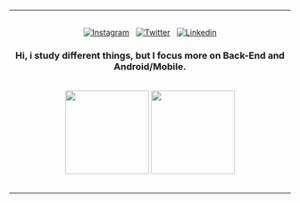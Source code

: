 <hr>

<br>

<div align="center">
  <a href="https://www.instagram.com/brnsalg/" target="_blank">
    <img src="https://img.shields.io/badge/Instagram-E4405F?style=for-the-badge&logo=instagram&logoColor=white" alt="Instagram"/></a> 
  &nbsp;
  <a href="https://www.twitter.com/brnsalg/" target="_blank"><img src="https://img.shields.io/badge/Twitter-1DA1F2?style=for-the-badge&logo=twitter&logoColor=white" alt="Twitter"/></a> 
  &nbsp;
  <a href="https://www.linkedin.com/in/brnsalg/" target="_blank"><img src="https://img.shields.io/badge/LinkedIn-0077B5?style=for-the-badge&logo=linkedin&logoColor=white" alt="Linkedin"/></a> 
</div>

<div align="center">
  <h3>
    <b>Hi, i study different things, but I focus more on Back-End and Android/Mobile.</b>
  </h3>
</div>

<br>

<div align="center">
  <img height="150em" src="https://github-readme-stats.vercel.app/api?username=brnsalg&show_icons=true&theme=dracula&include_all_commits=true&count_private=true"/>
  <img height="150em" src="https://github-readme-stats.vercel.app/api/top-langs/?username=brnsalg&layout=compact&langs_count=16&theme=dracula"/>
</div>
  
<br>
<!-- 
<div align="center">
  <img alt="Android Studio" height="50" width="60" src="https://raw.githubusercontent.com/devicons/devicon/master/icons/androidstudio/androidstudio-original.svg">
  &nbsp;
<hr>
-->
<hr>

